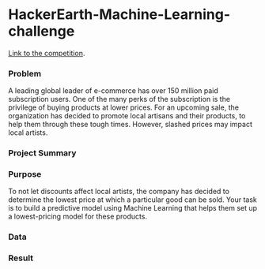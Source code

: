 # HackerEarth-Machine-Learning-challenge

[Link to the competition](https://www.hackerearth.com/challenges/competitive/hackerearth-machine-learning-challenge-predict-the-lowest-price/problems/).

### Problem
A leading global leader of e-commerce has over 150 million paid subscription users. One of the many perks of the subscription is the privilege of buying products at lower prices. For an upcoming sale, the organization has decided to promote local artisans and their products, to help them through these tough times. However, slashed prices may impact local artists.


### Project Summary

### Purpose
To not let discounts affect local artists, the company has decided to determine the lowest price at which a particular good can be sold. Your task is to build a predictive model using Machine Learning that helps them set up a lowest-pricing model for these products.

### Data


### Result
